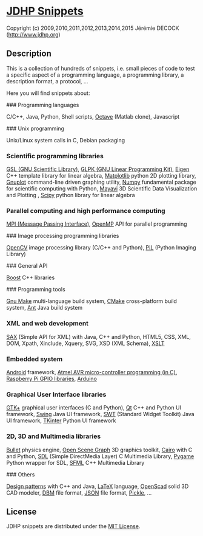 # [JDHP Snippets](http://www.jdhp.org/projects_en.html#snippets)

Copyright (c) 2009,2010,2011,2012,2013,2014,2015 Jérémie DECOCK (http://www.jdhp.org)

## Description

This is a collection of hundreds of snippets, i.e. small pieces of code
to test a specific aspect of a programming language, a
programming library, a description format, a protocol, ...

Here you will find snippets about:

### Programming languages

C/C++,
Java,
Python,
Shell scripts,
[Octave](http://www.gnu.org/software/octave/) (Matlab clone),
Javascript

### Unix programming

Unix/Linux system calls in C,
Debian packaging

### Scientific programming libraries

[GSL (GNU Scientific Library)](http://www.gnu.org/software/gsl/),
[GLPK (GNU Linear Programming Kit)](https://www.gnu.org/software/glpk/),
[Eigen](http://eigen.tuxfamily.org) C++ template library for linear algebra,
[Matplotlib](http://matplotlib.org/) python 2D plotting library,
[Gnuplot](http://www.gnuplot.info/) command-line driven graphing utility,
[Numpy](http://www.numpy.org/)  fundamental package for scientific computing with Python,
[Mayavi](http://code.enthought.com/projects/mayavi/) 3D Scientific Data Visualization and Plotting ,
[Scipy](http://www.scipy.org/) python library for linear algebra

### Parallel computing and high performance computing

[MPI (Message Passing Interface)](http://en.wikipedia.org/wiki/Message_Passing_Interface),
[OpenMP](http://openmp.org) API for parallel programming

### Image processing programming libraries

[OpenCV](http://opencv.org/) image processing library (C/C++ and Python),
[PIL](http://www.pythonware.com/products/pil/) (Python Imaging Library)

### General API

[Boost](http://www.boost.org/) C++ libraries

### Programming tools

[Gnu Make](http://www.gnu.org/software/make/) multi-language build system,
[CMake](http://www.cmake.org/) cross-platform build system,
[Ant](http://ant.apache.org/) Java build system

### XML and web development

[SAX](http://www.saxproject.org/) (Simple API for XML) with Java, C++ and Python,
HTML5,
CSS,
XML,
DOM,
Xpath,
Xinclude,
Xquery,
SVG,
XSD (XML Schema),
[XSLT](http://en.wikipedia.org/wiki/Extensible_Stylesheet_Language_Transformations)

### Embedded system

[Android](http://www.android.com/) framework,
[Atmel AVR micro-controller programming (in C)](http://www.atmel.com/products/microcontrollers/),
[Raspberry Pi GPIO libraries](http://www.raspberrypi.org/documentation/usage/gpio/),
[Arduino](http://www.arduino.cc/)

### Graphical User Interface libraries

[GTK+](http://www.gtk.org/) graphical user interfaces (C and Python),
[Qt](http://qt-project.org/) C++ and Python UI framework,
[Swing](http://docs.oracle.com/javase/6/docs/technotes/guides/swing/) Java UI framework,
[SWT](http://www.eclipse.org/swt/) (Standard Widget Toolkit) Java UI framework,
[TKinter](https://docs.python.org/2/library/tkinter.html) Python UI framework

### 2D, 3D and Multimedia libraries

[Bullet](http://bulletphysics.org) physics engine,
[Open Scene Graph](http://www.openscenegraph.org/) 3D graphics toolkit,
[Cairo](http://cairographics.org/) with C and Python,
[SDL](https://www.libsdl.org/) (Simple DirectMedia Layer) C Multimedia Library,
[Pygame](http://www.pygame.org) Python wrapper for SDL,
[SFML](http://www.sfml-dev.org) C++ Multimedia Library

### Others

[Design patterns](http://en.wikipedia.org/wiki/Software_design_pattern) with C++ and Java,
[LaTeX](http://en.wikipedia.org/wiki/LaTeX) language,
[OpenScad](http://www.openscad.org/) solid 3D CAD modeler,
[DBM](http://en.wikipedia.org/wiki/Dbm) file format,
[JSON](http://en.wikipedia.org/wiki/JSON) file format,
[Pickle](https://docs.python.org/2/library/pickle.html),
...

## License

JDHP snippets are distributed under the [MIT License](http://opensource.org/licenses/MIT).

